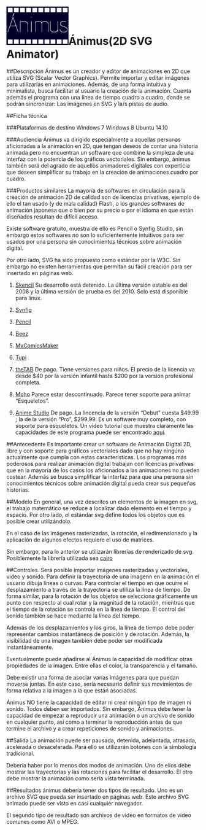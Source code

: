 ![Animus](Logo.png)Ánimus(2D SVG Animator)
===================


##Descripción
Ánimus es un creador y editor de animaciones en 2D que utiliza SVG (Scalar Vector Graphics). Permite importar y editar imágenes para utilizarlas en animaciones. Además, de una forma intuitiva y minimalista, busca facilitar al usuario la creación de la animación. Cuenta además el programa con una línea de tiempo cuadro a cuadro, donde se podrán sincronizar: Las imágenes en SVG y la/s pistas de audio.


##Ficha técnica


###Plataformas de destino
Windows 7
Windows 8
Ubuntu 14.10


###Audiencia
Ánimus va dirigido especialmente a aquellas personas aficionadas a la animación en 2D, que tengan deseos de contar una historia animada pero no encuentran un software que combine la simpleza de una interfaz con la potencia de los gráficos vectoriales. Sin embargo, ánimus también será del agrado de aquellos animadores digitales con experticia que deseen simplificar su trabajo en la creación de animaciones cuadro por cuadro.


###Productos similares
La mayoría de softwares en circulación para la creación de animación 2D de calidad son de licencias privativas, ejemplo de ello el tan usado (y de mala calidad) Flash, o los grandes softwares de animación japonesa que o bien por su precio o por el idioma en que están diseñados resultan de difícil acceso.

Existe software gratuito, muestra de ello es Pencil o Synfig Studio, sin embargo estos softwares no son lo suficientemente intuitivos para ser usados por una persona sin conocimientos técnicos sobre animación digital.

Por otro lado, SVG ha sido propuesto como estándar por la W3C. Sin embargo no existen herramientas que permitan su fácil creación para ser insertado en páginas web.


1. [Skencil](http://www.skencil.org/)
    Su desarrollo está detenido. La última versión estable es del 2008 y la última versión de prueba es del 2010. Solo está disponible para linux.
     
2. [Synfig](http://www.synfig.org/cms/)

3. [Pencil](http://www.pencil-animation.org/)

4. [Beez](http://beez.sourceforge.net/)

5. [MvComicsMaker](http://mvcm.sourceforge.net/documentation.html)

6. [Tupi](http://www.maefloresta.com/portal/about)

7. [theTAB](http://www.the-tab.com/index.htm)
	De pago. Tiene versiones para niños. El precio de la licencia va desde $40 por la versión infantil hasta $200 por la versión profesional completa.  

8. [Moho](http://www.lostmarble.com/moho/screens.shtml)
	Parece estar descontinuado. Parece tener soporte para animar “Esqueletos”. 

9. [Anime Studio](http://anime.smithmicro.com/index.html)
	De pago. La lincencia de la versión “Debut” cuesta $49.99 ; la de la versión “Pro”, $299.99. Es un software muy completo, con soporte para esqueletos. Un video tutorial que muestra claramente las capacidades de este programa puede ser encontrado [aquí](https://www.youtube.com/watch?v=h8aC6YYlwjE#t=59).



##Antecedente
Es importante crear un software de Animación Digital 2D, libre y con soporte para gráficos vectoriales dado que no hay ningúno actualmente que cumpla con estas características. Los programas más poderosos para realizar animación digital trabajan con licencias privativas que en la mayoría de los casos los aficionados a las animaciones no pueden costear.
Además se busca simplificar la interfaz para que una persona sin conocimientos técnicos sobre animación digital pueda crear sus pequeñas historias.


##Modelo
En general, una vez descritos un elementos de la imagen en svg, el trabajo matemático se reduce a localizar dado elemento en el tiempo y espacio. Por otro lado, el estándar svg define todos los objetos que es posible crear utilizándolo.

En el caso de las imágenes rasterizadas, la rotación, el redimensionado y la aplicación de algunos efectos requiere el uso de matrices.

Sin embargo, para lo anterior se utilizarán librerías de renderizado de svg. Posiblemente la librería utilizada sea [cairo](http://cairographics.org/)


##Controles. 
Será posible importar imágenes rasterizadas y vectoriales, video y sonido. Para definir la trayectoria de una imagenn en la animación el usuario dibuja líneas o curvas. Para controlar el tiempo en que ocurre el desplazamiento a través de la trayectoria se utiliza la línea de tiempo. De forma similar, para la rotación de los objetos se selecciona gráficamente un punto con respecto al cual rotar y la magnitud de la rotación, mientras que el tiempo de la rotación se controla en la línea de tiempo. El control del sonido también se hace mediante la línea del tiempo.

Además de los desplazamientos y los giros, la línea de tiempo debe poder representar cambios instantáneos de posición y de rotación. Además, la visibilidad de una imagen también debe poder ser modificada instantáneamente.

Eventualmente puede añadirse al Ánimus la capacidad de modificar otras propiedades de la imagen. Entre ellas el color, la transparencia y el tamaño.

Debe existir una forma de asociar varias imágenes para que puedan moverse juntas. En este caso, sería necesario definir sus movimientos de forma relativa a la imagen a la que están asociadas.

Ánimus NO tiene la capacidad de editar ni crear ningún tipo de imagen ni sonido. Todos deben ser importados. Sin embargo, Ánimus debe tener la capacidad de empezar a reproducir una animación o un archivo de sonido en cualquier punto, así como a terminar la reproducción antes de que termine el archivo y a crear repeticiones de sonido y animaciones.


##Salida
La animación puede ser pausada, detenida, adelantada, atrasada, acelerada o desacelerada. Para ello se utilizarán botones con la simbología tradicional.

Debería haber por lo menos dos modos de animación. Uno de ellos debe mostrar las trayectorias y las rotaciones para facilitar el desarrollo. El otro debe mostrar la animación como sería vista terminada.


##Resultados
ánimus debería tener dos tipos de resultado. Uno es un archivo SVG que pueda ser insertado en páginas web. Este archivo SVG animado puede ser visto en casi cualquier navegador.

El segundo tipo de resultado son archivos de video en formatos de video comunes como AVI o MPEG.
